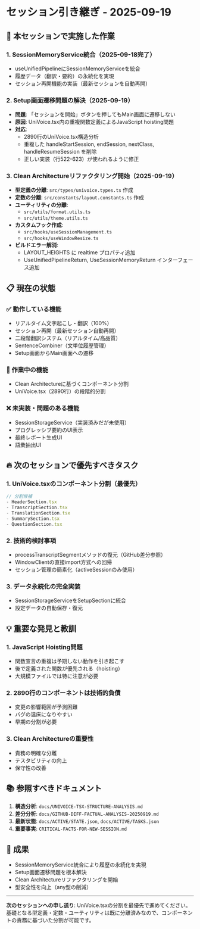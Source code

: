 # セッション引き継ぎ - 2025-09-19

## 🎯 本セッションで実施した作業

### 1. SessionMemoryService統合（2025-09-18完了）
- useUnifiedPipelineにSessionMemoryServiceを統合
- 履歴データ（翻訳・要約）の永続化を実現
- セッション再開機能の実装（最新セッションを自動再開）

### 2. Setup画面遷移問題の解決（2025-09-19）
- **問題**: 「セッションを開始」ボタンを押してもMain画面に遷移しない
- **原因**: UniVoice.tsx内の重複関数定義によるJavaScript hoisting問題
- **対応**: 
  - 2890行のUniVoice.tsx構造分析
  - 重複した handleStartSession, endSession, nextClass, handleResumeSession を削除
  - 正しい実装（行522-623）が使われるように修正

### 3. Clean Architectureリファクタリング開始（2025-09-19）
- **型定義の分離**: `src/types/univoice.types.ts` 作成
- **定数の分離**: `src/constants/layout.constants.ts` 作成
- **ユーティリティの分離**: 
  - `src/utils/format.utils.ts`
  - `src/utils/theme.utils.ts`
- **カスタムフック作成**:
  - `src/hooks/useSessionManagement.ts`
  - `src/hooks/useWindowResize.ts`
- **ビルドエラー解消**: 
  - LAYOUT_HEIGHTS に realtime プロパティ追加
  - UseUnifiedPipelineReturn, UseSessionMemoryReturn インターフェース追加

## 📋 現在の状態

### ✅ 動作している機能
- リアルタイム文字起こし・翻訳（100%）
- セッション再開（最新セッション自動再開）
- 二段階翻訳システム（リアルタイム/高品質）
- SentenceCombiner（文単位履歴管理）
- Setup画面からMain画面への遷移

### 🚧 作業中の機能
- Clean Architectureに基づくコンポーネント分割
- UniVoice.tsx（2890行）の段階的分割

### ❌ 未実装・問題のある機能
- SessionStorageService（実装済みだが未使用）
- プログレッシブ要約のUI表示
- 最終レポート生成UI
- 語彙抽出UI

## 🔥 次のセッションで優先すべきタスク

### 1. UniVoice.tsxのコンポーネント分割（最優先）
```typescript
// 分割候補
- HeaderSection.tsx
- TranscriptSection.tsx  
- TranslationSection.tsx
- SummarySection.tsx
- QuestionSection.tsx
```

### 2. 技術的検討事項
- processTranscriptSegmentメソッドの復元（GitHub差分参照）
- WindowClientの直接import方式への回帰
- セッション管理の簡素化（activeSessionのみ使用）

### 3. データ永続化の完全実装
- SessionStorageServiceをSetupSectionに統合
- 設定データの自動保存・復元

## 💡 重要な発見と教訓

### 1. JavaScript Hoisting問題
- 関数宣言の重複は予期しない動作を引き起こす
- 後で定義された関数が優先される（hoisting）
- 大規模ファイルでは特に注意が必要

### 2. 2890行のコンポーネントは技術的負債
- 変更の影響範囲が予測困難
- バグの温床になりやすい
- 早期の分割が必要

### 3. Clean Architectureの重要性
- 責務の明確な分離
- テスタビリティの向上
- 保守性の改善

## 📚 参照すべきドキュメント

1. **構造分析**: `docs/UNIVOICE-TSX-STRUCTURE-ANALYSIS.md`
2. **差分分析**: `docs/GITHUB-DIFF-FACTUAL-ANALYSIS-20250919.md`
3. **最新状態**: `docs/ACTIVE/STATE.json`, `docs/ACTIVE/TASKS.json`
4. **重要事実**: `CRITICAL-FACTS-FOR-NEW-SESSION.md`

## 🎉 成果

- SessionMemoryService統合により履歴の永続化を実現
- Setup画面遷移問題を根本解決
- Clean Architectureリファクタリングを開始
- 型安全性を向上（any型の削減）

---

**次のセッションへの申し送り**: UniVoice.tsxの分割を最優先で進めてください。基礎となる型定義・定数・ユーティリティは既に分離済みなので、コンポーネントの責務に基づいた分割が可能です。